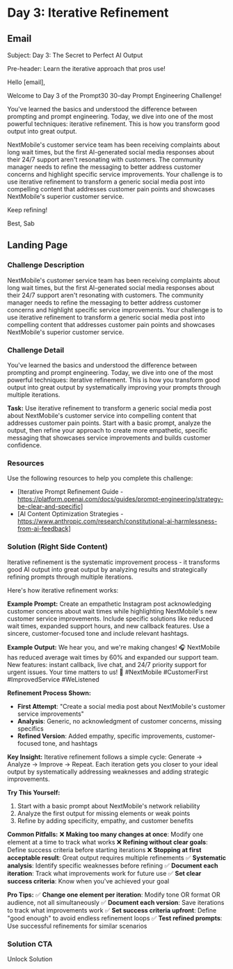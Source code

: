 # Day 3: Iterative Refinement

## Email
Subject: Day 3: The Secret to Perfect AI Output

Pre-header: Learn the iterative approach that pros use!

Hello [email],

Welcome to Day 3 of the Prompt30 30-day Prompt Engineering Challenge!

You've learned the basics and understood the difference between prompting and prompt engineering. Today, we dive into one of the most powerful techniques: iterative refinement. This is how you transform good output into great output.

NextMobile's customer service team has been receiving complaints about long wait times, but the first AI-generated social media responses about their 24/7 support aren't resonating with customers. The community manager needs to refine the messaging to better address customer concerns and highlight specific service improvements. Your challenge is to use iterative refinement to transform a generic social media post into compelling content that addresses customer pain points and showcases NextMobile's superior customer service.

Keep refining!

Best, Sab

## Landing Page

### Challenge Description
NextMobile's customer service team has been receiving complaints about long wait times, but the first AI-generated social media responses about their 24/7 support aren't resonating with customers. The community manager needs to refine the messaging to better address customer concerns and highlight specific service improvements. Your challenge is to use iterative refinement to transform a generic social media post into compelling content that addresses customer pain points and showcases NextMobile's superior customer service.

### Challenge Detail
You've learned the basics and understood the difference between prompting and prompt engineering. Today, we dive into one of the most powerful techniques: iterative refinement. This is how you transform good output into great output by systematically improving your prompts through multiple iterations.

**Task:**
Use iterative refinement to transform a generic social media post about NextMobile's customer service into compelling content that addresses customer pain points. Start with a basic prompt, analyze the output, then refine your approach to create more empathetic, specific messaging that showcases service improvements and builds customer confidence.

### Resources
Use the following resources to help you complete this challenge:
- [Iterative Prompt Refinement Guide - https://platform.openai.com/docs/guides/prompt-engineering/strategy-be-clear-and-specific]
- [AI Content Optimization Strategies - https://www.anthropic.com/research/constitutional-ai-harmlessness-from-ai-feedback]

### Solution (Right Side Content)
Iterative refinement is the systematic improvement process - it transforms good AI output into great output by analyzing results and strategically refining prompts through multiple iterations.

Here's how iterative refinement works:

**Example Prompt:**
Create an empathetic Instagram post acknowledging customer concerns about wait times while highlighting NextMobile's new customer service improvements. Include specific solutions like reduced wait times, expanded support hours, and new callback features. Use a sincere, customer-focused tone and include relevant hashtags.

**Example Output:**
We hear you, and we're making changes! 🎧 NextMobile has reduced average wait times by 60% and expanded our support team. New features: instant callback, live chat, and 24/7 priority support for urgent issues. Your time matters to us! 💙 #NextMobile #CustomerFirst #ImprovedService #WeListened

**Refinement Process Shown:**
- **First Attempt**: "Create a social media post about NextMobile's customer service improvements"
- **Analysis**: Generic, no acknowledgment of customer concerns, missing specifics
- **Refined Version**: Added empathy, specific improvements, customer-focused tone, and hashtags

**Key Insight:**
Iterative refinement follows a simple cycle: Generate → Analyze → Improve → Repeat. Each iteration gets you closer to your ideal output by systematically addressing weaknesses and adding strategic improvements.

**Try This Yourself:**
1. Start with a basic prompt about NextMobile's network reliability
2. Analyze the first output for missing elements or weak points
3. Refine by adding specificity, empathy, and customer benefits

**Common Pitfalls:**
❌ **Making too many changes at once**: Modify one element at a time to track what works
❌ **Refining without clear goals**: Define success criteria before starting iterations
❌ **Stopping at first acceptable result**: Great output requires multiple refinements
✅ **Systematic analysis**: Identify specific weaknesses before refining
✅ **Document each iteration**: Track what improvements work for future use
✅ **Set clear success criteria**: Know when you've achieved your goal

**Pro Tips:**
✅ **Change one element per iteration**: Modify tone OR format OR audience, not all simultaneously
✅ **Document each version**: Save iterations to track what improvements work
✅ **Set success criteria upfront**: Define "good enough" to avoid endless refinement loops
✅ **Test refined prompts**: Use successful refinements for similar scenarios

### Solution CTA
Unlock Solution 